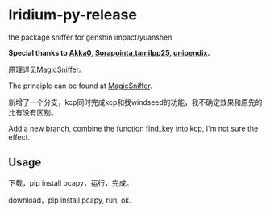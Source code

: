 # Iridium-py-release
the package sniffer for genshin impact/yuanshen

**Special thanks to [Akka0](https://github.com/Akka0),
[Sorapointa](https://github.com/Sorapointa),[tamilpp25](https://github.com/tamilpp25), [unipendix](https://github.com/BUnipendix).**

原理详见[MagicSniffer](https://github.com/Sorapointa/MagicSniffer)。

The principle can be found at [MagicSniffer](https://github.com/Sorapointa/MagicSniffer).

新增了一个分支，kcp同时完成kcp和找windseed的功能，我不确定效果和原先的比有没有区别。

Add a new branch, combine the function find_key into kcp, I'm not sure the effect.

## Usage

下载，pip install pcapy，运行，完成。

download，pip install pcapy, run, ok.
